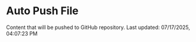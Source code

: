 # Auto Push File

Content that will be pushed to GitHub repository.
Last updated: 07/17/2025, 04:07:23 PM